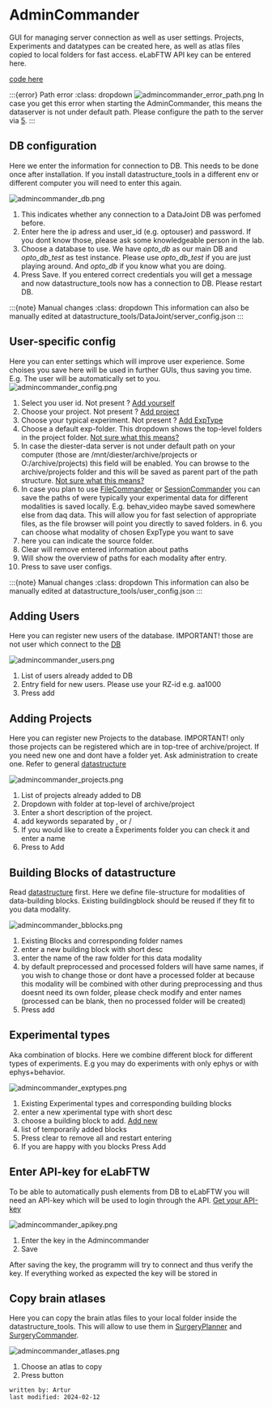 # AdminCommander
GUI for managing server connection as well as user settings. Projects, Experiments and datatypes can be created here, 
as well as atlas files copied to local folders for fast access. eLabFTW API key can be entered here.

[code here](../code_documentation/pdoc_datastructure_tools/datastructure_tools/AdminCommander.html)

:::{error} Path error
:class: dropdown
![admincommander_error_path.png](../images/admincommander_error_path.png)
In case you get this error when starting the AdminCommander, this means the dataserver is not under default path.
Please configure the path to the server via [5](#user-specific-config).
:::

## DB configuration
Here we enter the information for connection to DB. This needs to be done once after installation.
If you install datastructure_tools in a different env or different computer you will need to enter this again.

![admincommander_db.png](../images/admincommander_db.png)
1. This indicates whether any connection to a DataJoint DB was perfomed before.
2. Enter here the ip adress and user_id (e.g. optouser) and password. If you dont know those, please ask some knowledgeable person in the lab.
3. Choose a database to use. We have _opto_db_ as our main DB and _opto_db_test_ as test instance. Please use
_opto_db_test_ if you are just playing around. And _opto_db_ if you know what you are doing.
4. Press Save. If you entered correct credentials you will get a message and now datastructure_tools now has a 
connection to DB. Please restart DB.

:::{note} Manual changes
:class: dropdown
This information can also be manually edited at datastructure_tools/DataJoint/server_config.json
:::

## User-specific config
Here you can enter settings which will improve user experience. Some choises you save here will be used in further GUIs,
thus saving you time. E.g. The user will be automatically set to you. 
![admincommander_config.png](../images/admincommander_config.png)
1. Select you user id. Not present ? [Add yourself](#adding-users)
2. Choose your project. Not present ? [Add project](#adding-projects)
3. Choose your typical experiment. Not present ? [Add ExpType](#experimental-types)
4. Choose a default exp-folder. This dropdown shows the top-level folders in the project folder. [Not sure what this means?](../datastructure_documentation/datastructure.md)
5. In case the diester-data server is not under default path on your computer (those are /mnt/diester/archive/projects 
or O:/archive/projects) this field will be enabled. You can browse to the archive/projects folder and this will be saved
as parent part of the path structure.  [Not sure what this means?](../datastructure_documentation/datastructure.md)
6. In case you plan to use [FileCommander](FileCommander.md) or [SessionCommander](SessionCommander.md) you can save the paths of were typically your experimental 
data for different modalities is saved locally. E.g. behav_video maybe saved somewhere else from daq data. This will 
allow you for fast selection of appropriate files, as the file browser will point you directly to saved folders.
in 6. you can choose what modality of chosen ExpType you want to save
7. here you can indicate the source folder.
8. Clear will remove entered information about paths
9. Will show the overview of paths for each modality after entry.
10. Press to save user configs.

:::{note} Manual changes
:class: dropdown
This information can also be manually edited at datastructure_tools/user_config.json
:::

## Adding Users
Here you can register new users of the database. IMPORTANT! those are not user which connect to the [DB](#db-configuration)

![admincommander_users.png](../images/admincommander_users.png)
1. List of users already added to DB
2. Entry field for new users. Please use your RZ-id e.g. aa1000
3. Press add

## Adding Projects
Here you can register new Projects to the database. IMPORTANT! only those projects can be registered 
which are in top-tree of archive/project. If you need new one and dont have a folder yet. Ask administration to create one.
Refer to general [datastructure](../datastructure_documentation/datastructure.md)

![admincommander_projects.png](../images/admincommander_projects.png)
1. List of projects already added to DB
2. Dropdown with folder at top-level of archive/project
3. Enter a short description of the project.
4. add keywords separated by , or /
5. If you would like to create a Experiments folder you can check it and enter a name
6. Press to Add

## Building Blocks of datastructure
Read [datastructure](../datastructure_documentation/datastructure.md) first.
Here we define file-structure for modalities of data-building blocks.
Existing buildingblock should be reused if they fit to you data modality.

![admincommander_bblocks.png](../images/admincommander_bblocks.png)
1. Existing Blocks and corresponding folder names
2. enter a new building block with short desc
3. enter the name of the raw folder for this data modality
4. by default preprocessed and processed folders will have same names, if you wish to change those or dont have a 
processed folder at because this modality will be combined with other during preprocessing and thus doesnt need its own
folder, please check modify and enter names (processed can be blank, then no processed folder will be created)
5. Press add

## Experimental types
Aka combination of blocks. Here we combine different block for different types of experiments.
E.g you may do experiments with only ephys or with ephys+behavior.

![admincommander_exptypes.png](../images/admincommander_exptypes.png)
1. Existing Experimental types and corresponding building blocks
2. enter a new xperimental type with short desc
3. choose a building block to add. [Add new](#building-blocks-of-datastructure)
4. list of temporarily added blocks
5. Press clear to remove all and restart entering
6. If you are happy with you blocks Press Add

## Enter API-key for eLabFTW
To be able to automatically push elements from DB to eLabFTW you will need an API-key which will be used to login 
through the API. [Get your API-key](../eLabFTW_documentation/generate_apikey.md) 

![admincommander_apikey.png](../images/admincommander_apikey.png)
1. Enter the key in the Admincommander
2. Save

After saving the key, the programm will try to connect and thus verify the key. If everything worked as expected
the key will be stored in 

## Copy brain atlases
Here you can copy the brain atlas files to your local folder inside the datastructure_tools. This will allow to use them
in [SurgeryPlanner](SurgeryPlanner.md) and [SurgeryCommander](SurgeryCommander.md).

![admincommander_atlases.png](../images/admincommander_atlases.png)
1. Choose an atlas to copy
2. Press button

~~~~
written by: Artur
last modified: 2024-02-12
~~~~